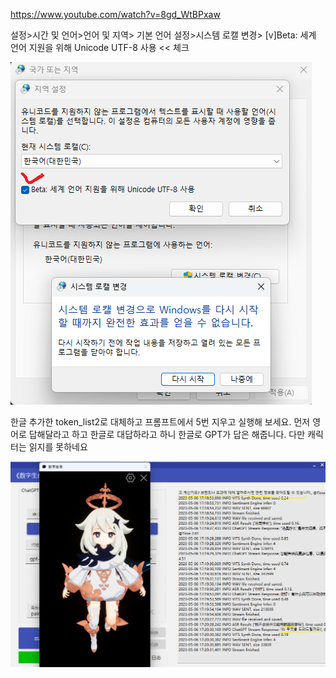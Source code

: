 https://www.youtube.com/watch?v=8gd_WtBPxaw

설정>시간 및 언어>언어 및 지역> 기본 언어 설정>시스템 로캘 변경> [v]Beta: 세계 언어 지원을 위해 Unicode UTF-8 사용 << 체크

![설정>시간 및 언어>언어 및 지역> 기본 언어 설정>시스템 로캘 변경> [v]Beta: 세계 언어 지원을 위해 Unicode UTF-8 사용 << 체크](https://github.com/olabi/digital_life/blob/main/UTF-8.png)

한글 추가한 token_list2로 대체하고 프롬프트에서 5번 지우고 실행해 보세요. 먼저 영어로 답해달라고 하고 한글로 대답하라고 하니 한글로 GPT가 답은 해줍니다. 다만 캐릭터는 읽지를 못하네요

![한글 추가한 token_list2로 대체하고 프롬프트에서 5번 지우고 실행해 보세요. 먼저 영어로 답해달라고 하고 한글로 대답하라고 하니 한글로 GPT가 답은 해줍니다. 다만 Paimon이 읽지를 못하네요](https://github.com/olabi/digital_life/blob/main/korean.png)